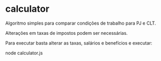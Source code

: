 # calculator

Algoritmo simples para comparar condições de trabalho para PJ e CLT.

Alterações em taxas de impostos podem ser necessárias.

Para executar basta alterar as taxas, salários e benefícios e executar:

node calculator.js
